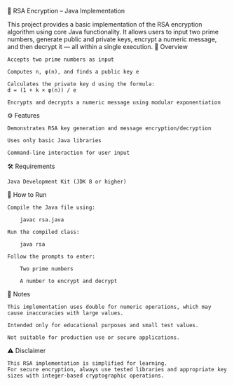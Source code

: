 🔐 RSA Encryption – Java Implementation

This project provides a basic implementation of the RSA encryption algorithm using core Java functionality. It allows users to input two prime numbers, generate public and private keys, encrypt a numeric message, and then decrypt it — all within a single execution.
📖 Overview

    Accepts two prime numbers as input

    Computes n, φ(n), and finds a public key e

    Calculates the private key d using the formula:
    d = (1 + k × φ(n)) / e

    Encrypts and decrypts a numeric message using modular exponentiation

⚙️ Features

    Demonstrates RSA key generation and message encryption/decryption

    Uses only basic Java libraries

    Command-line interaction for user input

🛠️ Requirements

    Java Development Kit (JDK 8 or higher)

🚀 How to Run

    Compile the Java file using:

        javac rsa.java

    Run the compiled class:

        java rsa

    Follow the prompts to enter:

        Two prime numbers

        A number to encrypt and decrypt

📌 Notes

    This implementation uses double for numeric operations, which may cause inaccuracies with large values.

    Intended only for educational purposes and small test values.

    Not suitable for production use or secure applications.

⚠️ Disclaimer

    This RSA implementation is simplified for learning.
    For secure encryption, always use tested libraries and appropriate key sizes with integer-based cryptographic operations.
